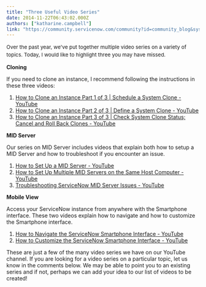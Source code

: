 ```yaml
---
title: "Three Useful Video Series"
date: 2014-11-22T06:43:02.000Z
authors: ["katharine.campbell"]
link: "https://community.servicenow.com/community?id=community_blog&sys_id=7e5eaaaddbd0dbc01dcaf3231f9619fb"
---
```

<p class="p1"><span style="font-size: 10pt; line-height: 1.5em;">Over the past year, we've put together multiple video series on a variety of topics. Today, I would like to highlight three you may have missed. </span></p><p class="p2"></p><p class="p1"><strong>Cloning</strong></p><p class="p2"></p><p class="p1">If you need to clone an instance, I recommend following the instructions in these three videos:</p><p class="p2"></p><ol><li><a href="https://www.youtube.com/watch?v=POicW0HbGHU" title="https://www.youtube.com/watch?v=POicW0HbGHU">How to Clone an Instance Part 1 of 3 | Schedule a System Clone - YouTube</a></li><li><a href="https://www.youtube.com/watch?v=e7fm0bgIWko" title="https://www.youtube.com/watch?v=e7fm0bgIWko">How to Clone an Instance Part 2 of 3 | Define a System Clone - YouTube</a></li><li><a href="https://www.youtube.com/watch?v=SSUcR2Y2MSo" title="https://www.youtube.com/watch?v=SSUcR2Y2MSo">How to Clone an Instance Part 3 of 3 | Check System Clone Status; Cancel and Roll Back Clones - YouTube</a></li></ol><p class="p2"></p><p class="p1"><strong>MID Server</strong></p><p class="p2"></p><p class="p3">Our series on MID Server includes videos that explain both how to setup a MID Server and how to troubleshoot if you encounter an issue.</p><p class="p4"></p><ol><li><a title="k-external-small" class="jive-link-external-small" href="https://www.youtube.com/watch?v=x9YK-xAzp6I" rel="nofollow" target="_blank">How to Set Up a MID Server - YouTube</a></li><li><a title="k-external-small" class="jive-link-external-small" href="https://www.youtube.com/watch?v=k-FIVpGI8nU" rel="nofollow" target="_blank">How to Set Up Multiple MID Servers on the Same Host Computer - YouTube</a></li><li><a title="k-external-small" class="jive-link-external-small" href="https://www.youtube.com/watch?v=QeDxzIrhlgk" rel="nofollow" target="_blank">Troubleshooting ServiceNow MID Server Issues - YouTube</a></li></ol><p class="p4"></p><p class="p3"><strong>Mobile View</strong></p><p class="p4"></p><p class="p3">Access your ServiceNow instance from anywhere with the Smartphone interface. These two videos explain how to navigate and how to customize the Smartphone interface.</p><p class="p4"></p><ol><li><a title="k-external-small" class="jive-link-external-small" href="https://www.youtube.com/watch?v=1tgBqcY4RTk" rel="nofollow" target="_blank">How to Navigate the ServiceNow Smartphone Interface - YouTube</a></li><li><a title="k-external-small" class="jive-link-external-small" href="https://www.youtube.com/watch?v=g5nox0x7zpI" rel="nofollow" target="_blank">How to Customize the ServiceNow Smartphone Interface - YouTube</a></li></ol><p class="p4"></p><p class="p3">These are just a few of the many video series we have on our YouTube channel. If you are looking for a video series on a particular topic, let us know in the comments below. We may be able to point you to an existing series and if not, perhaps we can add your idea to our list of videos to be created!</p>